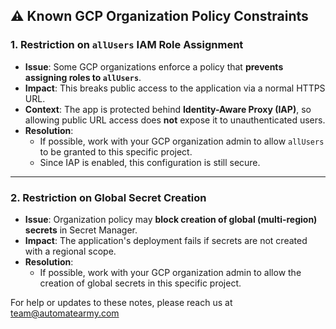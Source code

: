## ⚠️ Known GCP Organization Policy Constraints

### 1. Restriction on `allUsers` IAM Role Assignment

- **Issue**: Some GCP organizations enforce a policy that **prevents assigning roles to `allUsers`**.
- **Impact**: This breaks public access to the application via a normal HTTPS URL.
- **Context**: The app is protected behind **Identity-Aware Proxy (IAP)**, so allowing public URL access does **not** expose it to unauthenticated users.
- **Resolution**:
  - If possible, work with your GCP organization admin to allow `allUsers` to be granted to this specific project.
  - Since IAP is enabled, this configuration is still secure.

---

### 2. Restriction on Global Secret Creation

- **Issue**: Organization policy may **block creation of global (multi-region) secrets** in Secret Manager.
- **Impact**: The application's deployment fails if secrets are not created with a regional scope.
- **Resolution**:
  - If possible, work with your GCP organization admin to allow the creation of global secrets in this specific project.

For help or updates to these notes, please reach us at team@automatearmy.com